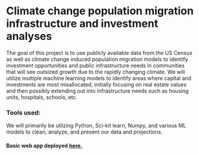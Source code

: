 # Climate change population migration infrastructure and investment analyses
The goal of this project is to use publicly available data from the US Census as well as climate change induced population migration models to identify investment opportunities and public infrastructure needs in communities that will see outsized growth due to the rapidly changing climate.  We will utilize multiple machine learning models to identify areas where capital and investments are most misallocated, initially focusing on real estate values and then possibly extending out into infrastructure needs such as housing units, hospitals, schools, etc.

### Tools used:
  We will primarily be utlizing Python, Sci-kit learn, Numpy, and various ML models to clean, analyze, and present our data and projections.

#### Basic web app deployed [here.](https://share.streamlit.io/sjufan84/climate_predictors/main)
